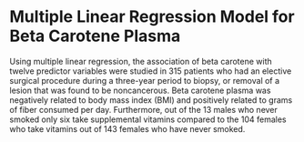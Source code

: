 # Multiple Linear Regression Model for Beta Carotene Plasma

Using multiple linear regression, the association of beta carotene with twelve predictor variables were studied in 315 patients who had an elective surgical procedure during a three-year period to biopsy, or removal of a lesion that was found to be noncancerous. Beta carotene plasma was negatively related to body mass index (BMI) and positively related to grams of fiber consumed per day. Furthermore, out of the 13 males who never smoked only six take supplemental vitamins compared to the 104 females who take vitamins out of 143 females who have never smoked.